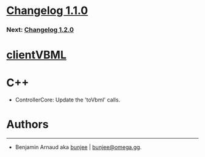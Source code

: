 # [Changelog 1.1.0](https://omega.gg/MotionMonkey/changes/1.1.0.html)

### Next: [Changelog 1.2.0](1.2.0.html)

# [clientVBML](https://omega.gg/clientVBML)


# C++

- ControllerCore: Update the 'toVbml' calls.


# Authors
---

- Benjamin Arnaud aka [bunjee](https://bunjee.me) | <bunjee@omega.gg>.
